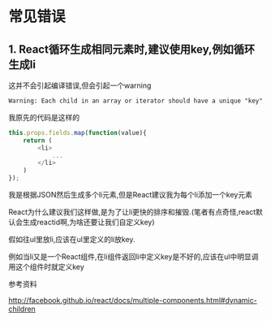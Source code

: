 # 常见错误

## 1. React循环生成相同元素时,建议使用key,例如循环生成li

这并不会引起编译错误,但会引起一个warning

```xml
Warning: Each child in an array or iterator should have a unique "key" prop.
```

我原先的代码是这样的

```javascript
this.props.fields.map(function(value){
    return (
        <li>
            ...
        </li>
    )
});
```

我是根据JSON然后生成多个li元素,但是React建议我为每个li添加一个key元素

React为什么建议我们这样做,是为了让li更快的排序和摧毁.(笔者有点奇怪,react默认会生成reactid啊,为啥还要让我们自定义key)

假如往ul里放li,应该在ul里定义的li放key.

例如当li又是一个React组件,在li组件返回li中定义key是不好的,应该在ul中明显调用这个组件时就定义key



参考资料

<http://facebook.github.io/react/docs/multiple-components.html#dynamic-children>